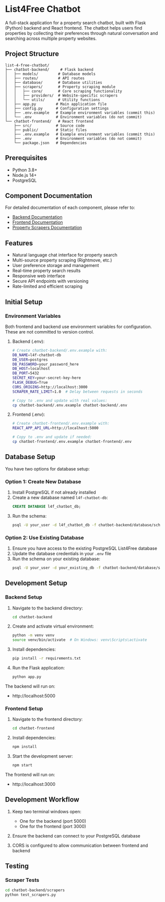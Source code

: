 # List4Free Chatbot

A full-stack application for a property search chatbot, built with Flask (Python) backend and React frontend. The chatbot helps users find properties by collecting their preferences through natural conversation and searching across multiple property websites.

## Project Structure

```
list-4-free-chatbot/
├── chatbot-backend/     # Flask backend
│   ├── models/         # Database models
│   ├── routes/         # API routes
│   ├── database/       # Database utilities
│   ├── scrapers/       # Property scraping module
│   │   ├── core/       # Core scraping functionality
│   │   ├── providers/  # Website-specific scrapers
│   │   └── utils/      # Utility functions
│   ├── app.py         # Main application file
│   ├── config.py      # Configuration settings
│   ├── .env.example   # Example environment variables (commit this)
│   └── .env           # Environment variables (do not commit)
└── chatbot-frontend/   # React frontend
    ├── src/           # Source code
    ├── public/        # Static files
    ├── .env.example   # Example environment variables (commit this)
    ├── .env           # Environment variables (do not commit)
    └── package.json   # Dependencies
```

## Prerequisites

- Python 3.8+ 
- Node.js 14+ 
- PostgreSQL 

## Component Documentation

For detailed documentation of each component, please refer to:
- [Backend Documentation](chatbot-backend/README.md)
- [Frontend Documentation](chatbot-frontend/README.md)
- [Property Scrapers Documentation](chatbot-backend/scrapers/README.md)

## Features

- Natural language chat interface for property search
- Multi-source property scraping (Rightmove, etc.)
- User preference storage and management
- Real-time property search results
- Responsive web interface
- Secure API endpoints with versioning
- Rate-limited and efficient scraping

## Initial Setup

### Environment Variables
Both frontend and backend use environment variables for configuration. These are not committed to version control.

1. Backend (.env):
   ```bash
   # Create chatbot-backend/.env.example with:
   DB_NAME=l4f-chatbot-db
   DB_USER=postgres
   DB_PASSWORD=your_password_here
   DB_HOST=localhost
   DB_PORT=5432
   SECRET_KEY=your-secret-key-here
   FLASK_DEBUG=True
   CORS_ORIGINS=http://localhost:3000
   SCRAPER_RATE_LIMIT=1.0  # Delay between requests in seconds

   # Copy to .env and update with real values:
   cp chatbot-backend/.env.example chatbot-backend/.env
   ```

2. Frontend (.env):
   ```bash
   # Create chatbot-frontend/.env.example with:
   REACT_APP_API_URL=http://localhost:5000

   # Copy to .env and update if needed:
   cp chatbot-frontend/.env.example chatbot-frontend/.env
   ```

## Database Setup

You have two options for database setup:

### Option 1: Create New Database
1. Install PostgreSQL if not already installed
2. Create a new database named `l4f-chatbot-db`:
   ```sql
   CREATE DATABASE l4f_chatbot_db;
   ```
3. Run the schema:
   ```bash
   psql -U your_user -d l4f_chatbot_db -f chatbot-backend/database/schema.sql
   ```

### Option 2: Use Existing Database
1. Ensure you have access to the existing PostgreSQL List4Free database
2. Update the database credentials in your `.env` file
3. Run the schema on your existing database:
   ```bash
   psql -U your_user -d your_existing_db -f chatbot-backend/database/schema.sql
   ```

## Development Setup

### Backend Setup

1. Navigate to the backend directory:
   ```bash
   cd chatbot-backend
   ```

2. Create and activate virtual environment:
   ```bash
   python -m venv venv
   source venv/bin/activate  # On Windows: venv\Scripts\activate
   ```

3. Install dependencies:
   ```bash
   pip install -r requirements.txt
   ```

4. Run the Flask application:
   ```bash
   python app.py
   ```

The backend will run on:
- http://localhost:5000

### Frontend Setup

1. Navigate to the frontend directory:
   ```bash
   cd chatbot-frontend
   ```

2. Install dependencies:
   ```bash
   npm install
   ```

3. Start the development server:
   ```bash
   npm start
   ```

The frontend will run on:
- http://localhost:3000

## Development Workflow

1. Keep two terminal windows open:
   - One for the backend (port 5000)
   - One for the frontend (port 3000)

2. Ensure the backend can connect to your PostgreSQL database
3. CORS is configured to allow communication between frontend and backend

## Testing

### Scraper Tests
```bash
cd chatbot-backend/scrapers
python test_scrapers.py
```


